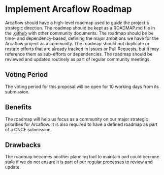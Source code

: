 # Implement Arcaflow Roadmap

Arcaflow should have a high-level roadmap used to guide the project's strategic
direction. The roadmap should be kept as a ROADMAP.md file in the
[.github](https://github.com/arcalot/.github) with other community documents. The
roadmap should be be time- and dependency-based, defining the major ambitions we have
for the Arcaflow project as a community. The roadmap should not duplicate or restate
efforts that are already tracked in Issues or Pull Requests, but it may reference them
as sub-efforts or dependencies. The roadmap should be reviewed and updated routinely
as part of regular community meetings.

## Voting Period

The voting period for this proposal will be open for 10 working days from its submission.

## Benefits

The roadmap will help us focus as a community on our major strategic priorities for
Arcaflow. It is also required to have a defined roadmap as part of a CNCF submission.

## Drawbacks

The roadmap becomes another planning tool to maintain and could become stale if we do
not ensure it is part of our regular processes to review and update.
